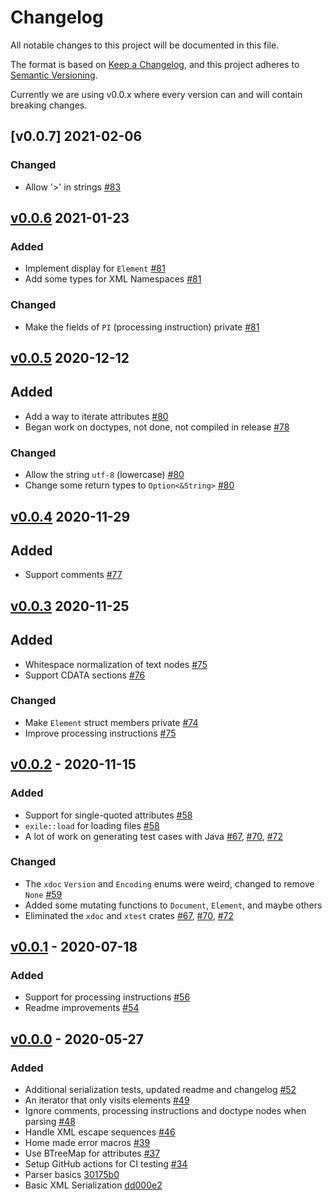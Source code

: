 # Changelog
All notable changes to this project will be documented in this file.

The format is based on [Keep a Changelog](https://keepachangelog.com/en/1.0.0/),
and this project adheres to [Semantic Versioning](https://semver.org/spec/v2.0.0.html).

Currently we are using v0.0.x where every version can and will contain breaking changes.

## [v0.0.7] 2021-02-06
### Changed
- Allow '>' in strings [#83]

[#83]: https://github.com/webern/exile/pull/83

## [v0.0.6] 2021-01-23
### Added
- Implement display for `Element` [#81]
- Add some types for XML Namespaces [#81]

### Changed
- Make the fields of `PI` (processing instruction) private [#81]

[#81]: https://github.com/webern/exile/pull/81

## [v0.0.5] 2020-12-12
## Added
- Add a way to iterate attributes [#80]
- Began work on doctypes, not done, not compiled in release [#78]

### Changed
- Allow the string `utf-8` (lowercase) [#80]
- Change some return types to `Option<&String>` [#80]

[#78]: https://github.com/webern/exile/pull/78
[#80]: https://github.com/webern/exile/pull/80

## [v0.0.4] 2020-11-29
## Added
- Support comments [#77]

[#77]: https://github.com/webern/exile/pull/77

## [v0.0.3] 2020-11-25
## Added
- Whitespace normalization of text nodes [#75]
- Support CDATA sections [#76]

### Changed
- Make `Element` struct members private [#74]
- Improve processing instructions [#75]

[#74]: https://github.com/webern/exile/pull/74
[#75]: https://github.com/webern/exile/pull/75
[#76]: https://github.com/webern/exile/pull/76

## [v0.0.2] - 2020-11-15
### Added
- Support for single-quoted attributes [#58]
- `exile::load` for loading files [#58]
- A lot of work on generating test cases with Java [#67], [#70], [#72]

### Changed
- The `xdoc` `Version` and `Encoding` enums were weird, changed to remove `None` [#59]
- Added some mutating functions to `Document`, `Element`, and maybe others
- Eliminated the `xdoc` and `xtest` crates [#67], [#70], [#72]

[#58]: https://github.com/webern/exile/pull/58
[#59]: https://github.com/webern/exile/pull/59
[#67]: https://github.com/webern/exile/pull/67
[#70]: https://github.com/webern/exile/pull/70
[#72]: https://github.com/webern/exile/pull/72

## [v0.0.1] - 2020-07-18
### Added
- Support for processing instructions [#56]
- Readme improvements [#54]

[#56]: https://github.com/webern/exile/pull/56
[#54]: https://github.com/webern/exile/pull/54

## [v0.0.0] - 2020-05-27
### Added
- Additional serialization tests, updated readme and changelog [#52]
- An iterator that only visits elements [#49]
- Ignore comments, processing instructions and doctype nodes when parsing [#48]
- Handle XML escape sequences [#46]
- Home made error macros [#39]
- Use BTreeMap for attributes [#37]
- Setup GitHub actions for CI testing [#34]
- Parser basics [30175b0]
- Basic XML Serialization [dd000e2]

[#34]: https://github.com/webern/exile/pull/34
[#37]: https://github.com/webern/exile/pull/37
[#39]: https://github.com/webern/exile/pull/39
[#46]: https://github.com/webern/exile/pull/46
[#48]: https://github.com/webern/exile/pull/48
[#49]: https://github.com/webern/exile/pull/49
[#52]: https://github.com/webern/exile/pull/52

<!-- version diff links -->
[Unreleased]: https://github.com/webern/exile/compare/v0.0.6...HEAD
[v0.0.6]: https://github.com/webern/exile/compare/v0.0.6...v0.0.7
[v0.0.6]: https://github.com/webern/exile/compare/v0.0.5...v0.0.6
[v0.0.5]: https://github.com/webern/exile/compare/v0.0.4...v0.0.5
[v0.0.4]: https://github.com/webern/exile/compare/v0.0.3...v0.0.4
[v0.0.3]: https://github.com/webern/exile/compare/v0.0.2...v0.0.3
[v0.0.2]: https://github.com/webern/exile/compare/v0.0.1...v0.0.2
[v0.0.1]: https://github.com/webern/exile/compare/v0.0.0...v0.0.1
[v0.0.0]: https://github.com/webern/exile/releases/tag/v0.0.0
[30175b0]: https://github.com/webern/exile/compare/dd000e2..30175b0
[dd000e2]: https://github.com/webern/exile/tree/dd000e2
